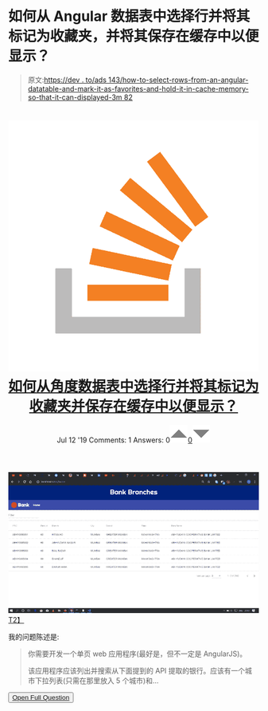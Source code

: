 # 如何从 Angular 数据表中选择行并将其标记为收藏夹，并将其保存在缓存中以便显示？

> 原文:[https://dev . to/ads 143/how-to-select-rows-from-an-angular-datatable-and-mark-it-as-favorites-and-hold-it-in-cache-memory-so-that-it-can-displayed-3m 82](https://dev.to/ads143/how-to-select-rows-from-an-angular-datatable-and-mark-it-as-favorites-and-hold-it-in-cache-memory-so-that-it-can-be-displayed-3m82)

<header>

# ![](img/5dbb32dd8e7a84fd6febfe0cdccb56ed.png) [如何从角度数据表中选择行并将其标记为收藏夹并保存在缓存中以便显示？](https://stackoverflow.com/questions/57011611/how-to-select-rows-from-an-angular-datatable-and-mark-it-as-favorites-and-hold-i)

Jul 12 '19 Comments: 1 Answers: 0[![](img/a065da4e8eb02494bbdf9da25e72307b.png)0![](img/0a5dbf7e796d422711f0ba4f7b944281.png)](https://stackoverflow.com/questions/57011611/how-to-select-rows-from-an-angular-datatable-and-mark-it-as-favorites-and-hold-i) </header>

[![screenshot of my current project](img/15d5f107439b78298a1b3bb81ef342f4.png)T2】](https://i.stack.imgur.com/YAgrP.jpg)

我的问题陈述是:

> 你需要开发一个单页 web 应用程序(最好是，但不一定是 AngularJS)。
> 
> 该应用程序应该列出并搜索从下面提到的 API 提取的银行。应该有一个城市下拉列表(只需在那里放入 5 个城市)和…

<button class="ltag__stackexchange--btn" type="button">[Open Full Question](https://stackoverflow.com/questions/57011611/how-to-select-rows-from-an-angular-datatable-and-mark-it-as-favorites-and-hold-i)</button>